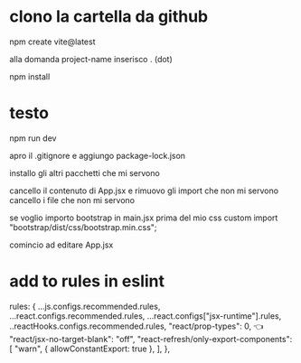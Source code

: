 # clono la cartella da github

npm create vite@latest

alla domanda project-name inserisco . (dot)

npm install

# testo
npm run dev

apro il .gitignore e aggiungo package-lock.json

installo gli altri pacchetti che mi servono

cancello il contenuto di App.jsx e rimuovo gli import che non mi servono
cancello i file che non mi servono

se voglio importo bootstrap in main.jsx prima del mio css custom 
 import "bootstrap/dist/css/bootstrap.min.css";

comincio ad editare App.jsx


# add to rules in eslint
rules: {
      ...js.configs.recommended.rules,
      ...react.configs.recommended.rules,
      ...react.configs["jsx-runtime"].rules,
      ..reactHooks.configs.recommended.rules,
      "react/prop-types": 0, 👈
      "react/jsx-no-target-blank": "off",
      "react-refresh/only-export-components": [
        "warn",
        { allowConstantExport: true },
      ],
    },